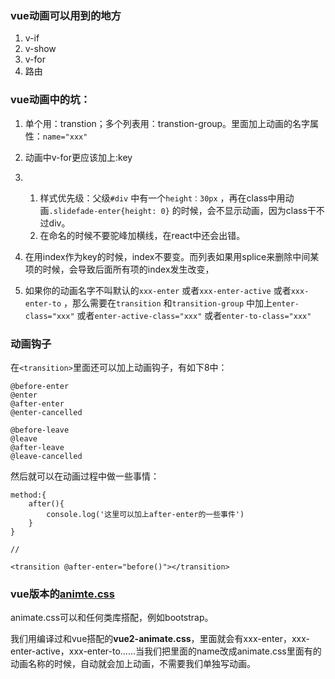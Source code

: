 ### vue动画可以用到的地方

1. v-if
2. v-show
3. v-for
4. 路由


### vue动画中的坑：

1. 单个用：transtion；多个列表用：transtion-group。里面加上动画的名字属性：`name="xxx"`

2. 动画中v-for更应该加上:key

3. ​

   1. 样式优先级：父级`#div` 中有一个`height：30px` ，再在class中用动画`.slidefade-enter{height: 0}` 的时候，会不显示动画，因为class干不过div。
   2. 在命名的时候不要驼峰加横线，在react中还会出错。

4. 在用index作为key的时候，index不要变。而列表如果用splice来删除中间某项的时候，会导致后面所有项的index发生改变，

5. 如果你的动画名字不叫默认的`xxx-enter` 或者`xxx-enter-active` 或者`xxx-enter-to` ，那么需要在`transition` 和`transition-group` 中加上`enter-class="xxx"` 或者`enter-active-class="xxx"` 或者`enter-to-class="xxx"`

### 动画钩子

   在`<transition>`里面还可以加上动画钩子，有如下8中：

   ```
   @before-enter
   @enter
   @after-enter
   @enter-cancelled

   @before-leave
   @leave
   @after-leave
   @leave-cancelled
   ```

   然后就可以在动画过程中做一些事情：

   ```
   method:{
       after(){
           console.log('这里可以加上after-enter的一些事件')
       }
   }

   //

   <transition @after-enter="before()"></transition>
   ```

### vue版本的[animte.css](https://daneden.github.io/animate.css/)

animate.css可以和任何类库搭配，例如bootstrap。

我们用编译过和vue搭配的**vue2-animate.css**，里面就会有xxx-enter，xxx-enter-active，xxx-enter-to……当我们把<transition>里面的name改成animate.css里面有的动画名称的时候，自动就会加上动画，不需要我们单独写动画。